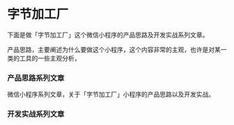 # 字节加工厂
下面是做「字节加工厂」这个微信小程序的产品思路及开发实战系列文章。

产品思路，主要阐述为什么要做这个小程序，这个内容非常的主观，也许是对某一类的工具的一些主观分析，

### 产品思路系列文章
微信小程序系列文章，关于「字节加工厂」小程序的产品思路以及开发实战。


### 开发实战系列文章
